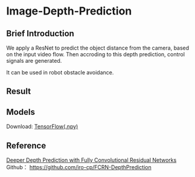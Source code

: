 # Image-Depth-Prediction

## Brief Introduction
We apply a ResNet to predict the object distance from the camera, based on the input video flow. Then accroding to this depth prediction, control signals are generated.

It can be used in robot obstacle avoidance.

## Result



## Models

Download: [TensorFlow(.npy)](http://campar.in.tum.de/files/rupprecht/depthpred/NYU_ResNet-UpProj.npy)

## Reference

[Deeper Depth Prediction with Fully Convolutional Residual Networks](https://arxiv.org/abs/1606.00373)
Github： https://github.com/iro-cp/FCRN-DepthPrediction
